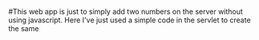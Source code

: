 #This web app is just to simply add two numbers on the server without using javascript. Here I've just used a simple code in the servlet to create the same
